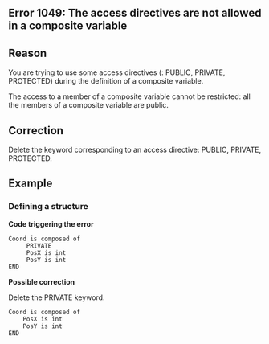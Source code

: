 
## Error 1049: The access directives are not allowed in a composite variable
			



<a name="NOTE1"></a>
<a name="NOTE1_1"></a>


## Reason
<a name="reason_ELTTEXTE000085"></a>
You are trying to use some access directives (: PUBLIC, PRIVATE, PROTECTED) during the definition of a composite variable. 

The access to a member of a composite variable cannot be restricted: all the members of a composite variable are public.

<a name="NOTE2"></a>
<a name="NOTE2_1"></a>


## Correction
<a name="correction_ELTTEXTE000109"></a>
Delete the keyword corresponding to an access directive: PUBLIC, PRIVATE, PROTECTED.

<a name="NOTE3"></a>
<a name="NOTE3_1"></a>


## Example
<a name="example_ELTTEXTE000133"></a>


### Defining a structure
<a name="defining_structure_ELTPARAGRAPHE000027"></a>

**Code triggering the error** 


```wl
Coord is composed of
	 PRIVATE
	 PosX is int
	 PosY is int
END
```




**Possible correction**

Delete the PRIVATE keyword.


```wl
Coord is composed of
	PosX is int
	PosY is int
END
```



